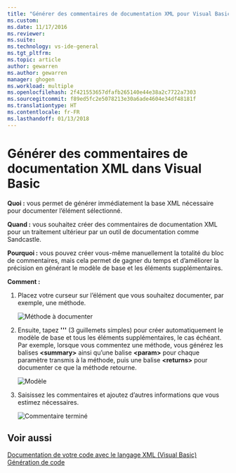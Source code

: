 ```yaml
---
title: "Générer des commentaires de documentation XML pour Visual Basic | Microsoft Docs"
ms.custom: 
ms.date: 11/17/2016
ms.reviewer: 
ms.suite: 
ms.technology: vs-ide-general
ms.tgt_pltfrm: 
ms.topic: article
author: gewarren
ms.author: gewarren
manager: ghogen
ms.workload: multiple
ms.openlocfilehash: 2f421553657dfafb265140e44e38a2c7722a7303
ms.sourcegitcommit: f89ed5fc2e5078213e30a6ade4604e34df48181f
ms.translationtype: HT
ms.contentlocale: fr-FR
ms.lasthandoff: 01/13/2018
---
```

# <a name="generate-xml-documentation-comments-in-visual-basic"></a>Générer des commentaires de documentation XML dans Visual Basic

**Quoi :** vous permet de générer immédiatement la base XML nécessaire pour documenter l’élément sélectionné. 

**Quand :** vous souhaitez créer des commentaires de documentation XML pour un traitement ultérieur par un outil de documentation comme Sandcastle.

**Pourquoi :** vous pouvez créer vous-même manuellement la totalité du bloc de commentaires, mais cela permet de gagner du temps et d’améliorer la précision en générant le modèle de base et les éléments supplémentaires. 

**Comment :**

1. Placez votre curseur sur l’élément que vous souhaitez documenter, par exemple, une méthode.

   ![Méthode à documenter](media/doc-highlight-vb.png)

1. Ensuite, tapez **'''** (3 guillemets simples) pour créer automatiquement le modèle de base et tous les éléments supplémentaires, le cas échéant.  Par exemple, lorsque vous commentez une méthode, vous générez les balises **\<summary\>** ainsi qu’une balise **\<param\>** pour chaque paramètre transmis à la méthode, puis une balise **\<returns\>** pour documenter ce que la méthode retourne.

   ![Modèle](media/doc-preview-vb.png)

1. Saisissez les commentaires et ajoutez d’autres informations que vous estimez nécessaires.

   ![Commentaire terminé](media/doc-result-vb.png)

## <a name="see-also"></a>Voir aussi

[Documentation de votre code avec le langage XML (Visual Basic)](/dotnet/visual-basic/programming-guide/program-structure/documenting-your-code-with-xml)  
[Génération de code](../code-generation-in-visual-studio.md)